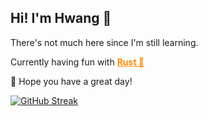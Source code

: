 ## Hi! I'm Hwang 🐳

There's not much here since I'm still learning.

Currently having fun with 
<a href="https://www.rust-lang.org" style="color: #FF8C00;"><b>Rust 🦀</b></a>

🌱 Hope you have a great day!

[![GitHub Streak](https://github-readme-streak-stats.herokuapp.com?user=hwangisgone&theme=dark)](https://git.io/streak-stats)